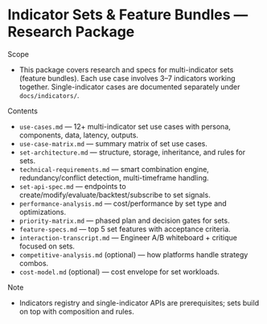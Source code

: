 # Indicator Sets & Feature Bundles — Research Package

Scope
- This package covers research and specs for multi-indicator sets (feature bundles). Each use case involves 3–7 indicators working together. Single-indicator cases are documented separately under `docs/indicators/`.

Contents
- `use-cases.md` — 12+ multi-indicator set use cases with persona, components, data, latency, outputs.
- `use-case-matrix.md` — summary matrix of set use cases.
- `set-architecture.md` — structure, storage, inheritance, and rules for sets.
- `technical-requirements.md` — smart combination engine, redundancy/conflict detection, multi-timeframe handling.
- `set-api-spec.md` — endpoints to create/modify/evaluate/backtest/subscribe to set signals.
- `performance-analysis.md` — cost/performance by set type and optimizations.
- `priority-matrix.md` — phased plan and decision gates for sets.
- `feature-specs.md` — top 5 set features with acceptance criteria.
- `interaction-transcript.md` — Engineer A/B whiteboard + critique focused on sets.
- `competitive-analysis.md` (optional) — how platforms handle strategy combos.
- `cost-model.md` (optional) — cost envelope for set workloads.

Note
- Indicators registry and single-indicator APIs are prerequisites; sets build on top with composition and rules.

